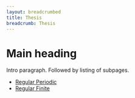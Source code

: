```yaml
---
layout: breadcrumbed
title: Thesis
breadcrumb: Thesis
---
```

<div class="container">
    <h1>Main heading</h1>
    <p>Intro paragraph. Followed by listing of subpages.</p>
    <ul>
        <li><a href="/msc-thesis/regular-periodic/" >Regular Periodic</a></li>
        <li><a href="/msc-thesis/regular-finite/" >Regular Finite</a></li>
    </ul>
</div>


